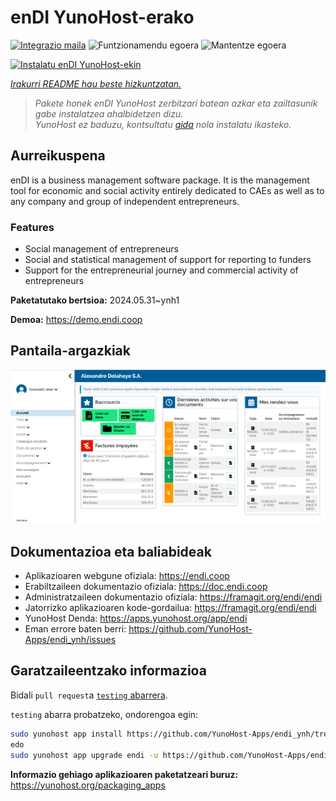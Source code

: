 <!--
Ohart ongi: README hau automatikoki sortu da <https://github.com/YunoHost/apps/tree/master/tools/readme_generator>ri esker
EZ editatu eskuz.
-->

# enDI YunoHost-erako

[![Integrazio maila](https://dash.yunohost.org/integration/endi.svg)](https://dash.yunohost.org/appci/app/endi) ![Funtzionamendu egoera](https://ci-apps.yunohost.org/ci/badges/endi.status.svg) ![Mantentze egoera](https://ci-apps.yunohost.org/ci/badges/endi.maintain.svg)

[![Instalatu enDI YunoHost-ekin](https://install-app.yunohost.org/install-with-yunohost.svg)](https://install-app.yunohost.org/?app=endi)

*[Irakurri README hau beste hizkuntzatan.](./ALL_README.md)*

> *Pakete honek enDI YunoHost zerbitzari batean azkar eta zailtasunik gabe instalatzea ahalbidetzen dizu.*  
> *YunoHost ez baduzu, kontsultatu [gida](https://yunohost.org/install) nola instalatu ikasteko.*

## Aurreikuspena

enDI is a business management software package. It is the management tool for economic and social activity entirely dedicated to CAEs as well as to any company and group of independent entrepreneurs.

### Features

- Social management of entrepreneurs
- Social and statistical management of support for reporting to funders
- Support for the entrepreneurial journey and commercial activity of entrepreneurs


**Paketatutako bertsioa:** 2024.05.31~ynh1

**Demoa:** <https://demo.endi.coop>

## Pantaila-argazkiak

![enDI(r)en pantaila-argazkia](./doc/screenshots/accueil.png)

## Dokumentazioa eta baliabideak

- Aplikazioaren webgune ofiziala: <https://endi.coop>
- Erabiltzaileen dokumentazio ofiziala: <https://doc.endi.coop>
- Administratzaileen dokumentazio ofiziala: <https://framagit.org/endi/endi>
- Jatorrizko aplikazioaren kode-gordailua: <https://framagit.org/endi/endi>
- YunoHost Denda: <https://apps.yunohost.org/app/endi>
- Eman errore baten berri: <https://github.com/YunoHost-Apps/endi_ynh/issues>

## Garatzaileentzako informazioa

Bidali `pull request`a [`testing` abarrera](https://github.com/YunoHost-Apps/endi_ynh/tree/testing).

`testing` abarra probatzeko, ondorengoa egin:

```bash
sudo yunohost app install https://github.com/YunoHost-Apps/endi_ynh/tree/testing --debug
edo
sudo yunohost app upgrade endi -u https://github.com/YunoHost-Apps/endi_ynh/tree/testing --debug
```

**Informazio gehiago aplikazioaren paketatzeari buruz:** <https://yunohost.org/packaging_apps>
